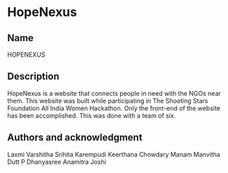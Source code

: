 # HopeNexus



## Name
HOPENEXUS

## Description
HopeNexus is a website that connects people in need with the NGOs near them. This website was built while participating in The Shooting Stars Foundation All India Women Hackathon. Only the front-end of the website has been accomplished. This was done with a team of six.

## Authors and acknowledgment
Laxmi Varshitha
Srihita Karempudi
Keerthana Chowdary Manam
Manvitha Dutt
P Dhanyasree
Anamitra Joshi


